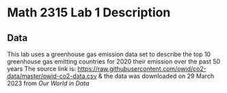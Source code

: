 # Math 2315 Lab 1 Description

## Data
This lab uses a greenhouse gas emission data set to describe the top 10 greenhouse gas emitting countries for 2020 their emission over the past 50 years
The source link is: https://raw.githubusercontent.com/owid/co2-data/master/owid-co2-data.csv & the data was downloaded on 29 March 2023 from _Our World in Data_
